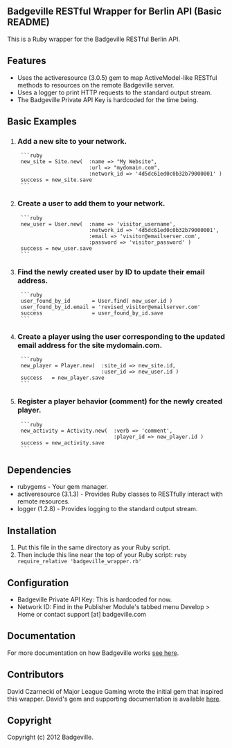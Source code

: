 Badgeville RESTful Wrapper for Berlin API (Basic README)
--------------------------------------------------------
This is a Ruby wrapper for the Badgeville RESTful Berlin API.

Features
--------
* Uses the activeresource (3.0.5) gem to map ActiveModel-like RESTful methods to resources on the remote Badgeville server.
* Uses a logger to print HTTP requests to the standard output stream.
* The Badgeville Private API Key is hardcoded for the time being.

Basic Examples
--------------

1. ### Add a new site to your network.
        ```ruby
        new_site = Site.new(  :name => "My Website",
                              :url => "mydomain.com",
                              :network_id => '4d5dc61ed0c0b32b79000001' )
        success = new_site.save
        ```

2. ### Create a user to add them to your network.
        ```ruby
        new_user = User.new(  :name => 'visitor_username',
                              :network_id => '4d5dc61ed0c0b32b79000001',
                              :email => 'visitor@emailserver.com',
                              :password => 'visitor_password' )
        success = new_user.save
        ```

3. ### Find the newly created user by ID to update their email address.
        ```ruby
        user_found_by_id       = User.find( new_user.id )
        user_found_by_id.email = 'revised_visitor@emailserver.com'
        success                = user_found_by_id.save
        ```

4. ### Create a player using the user corresponding to the updated email address for the site mydomain.com.
        ```ruby
        new_player = Player.new(  :site_id => new_site.id,
                                  :user_id => new_user.id )
        success   = new_player.save
        ```

5. ### Register a player behavior (comment) for the newly created player.
        ```ruby
        new_activity = Activity.new(  :verb => 'comment',
                                      :player_id => new_player.id )
        success = new_activity.save
        ```

Dependencies
-------------
* rubygems - Your gem manager.
* activeresource (3.1.3) - Provides Ruby classes to RESTfully interact with remote resources.
* logger (1.2.8) - Provides logging to the standard output stream.


Installation
-------------
1. Put this file in the same directory as your Ruby script.
2. Then include this line near the top of your Ruby script:
        ```ruby
        require_relative 'badgeville_wrapper.rb'
        ```

Configuration
-------------
* Badgeville Private API Key: This is hardcoded for now.
* Network ID: Find in the Publisher Module's tabbed menu Develop > Home or contact support [at] badgeville.com


Documentation
-------------
For more documentation on how Badgeville works [see here](http://rules.badgeville.com/).


Contributors
------------
David Czarnecki of Major League Gaming wrote the initial gem that inspired this wrapper. David's gem and supporting documentation is available [here](https://github.com/badgeville/badgeville-ruby).


Copyright
---------
Copyright (c) 2012 Badgeville.
